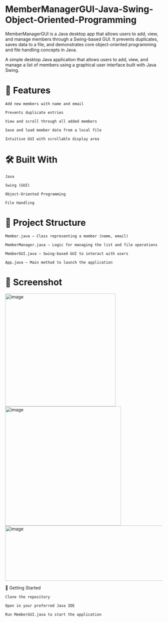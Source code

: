 # MemberManagerGUI-Java-Swing-Object-Oriented-Programming

MemberManagerGUI is a Java desktop app that allows users to add, view, and manage members through a Swing-based GUI. It prevents duplicates, saves data to a file, and demonstrates core object-oriented programming and file handling concepts in Java.


A simple desktop Java application that allows users to add, view, and manage a list of members using a graphical user interface built with Java Swing.

# 🔧 Features

    Add new members with name and email

    Prevents duplicate entries

    View and scroll through all added members

    Save and load member data from a local file

    Intuitive GUI with scrollable display area

# 🛠️ Built With

    Java

    Swing (GUI)

    Object-Oriented Programming

    File Handling

# 📂 Project Structure

    Member.java – Class representing a member (name, email)

    MemberManager.java – Logic for managing the list and file operations

    MemberGUI.java – Swing-based GUI to interact with users

    App.java – Main method to launch the application

# 📸 Screenshot
<img width="353" height="360" alt="image" src="https://github.com/user-attachments/assets/e54a3b6c-faa2-4104-ac28-90bc5cc74a44" />
<img width="370" height="380" alt="image" src="https://github.com/user-attachments/assets/676c868f-e0d9-4ea2-9ad0-db725d26a9a2" />
<img width="655" height="176" alt="image" src="https://github.com/user-attachments/assets/ab583770-bfbd-4ae3-8aba-89b40bbd27c1" />



🚀 Getting Started

    Clone the repository

    Open in your preferred Java IDE

    Run MemberGUI.java to start the application
